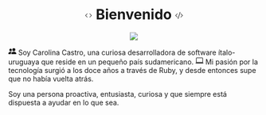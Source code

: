 <div id="header" align="center">
    <h1 class="mx-auto"><svg xmlns="http://www.w3.org/2000/svg" width="16" height="16" fill="currentColor" class="bi bi-code" viewBox="0 0 16 16">
        <path d="M5.854 4.854a.5.5 0 1 0-.708-.708l-3.5 3.5a.5.5 0 0 0 0 .708l3.5 3.5a.5.5 0 0 0 .708-.708L2.707 8l3.147-3.146zm4.292 0a.5.5 0 0 1 .708-.708l3.5 3.5a.5.5 0 0 1 0 .708l-3.5 3.5a.5.5 0 0 1-.708-.708L13.293 8l-3.147-3.146z"/>
      </svg> Bienvenido <svg xmlns="http://www.w3.org/2000/svg" width="16" height="16" fill="currentColor" class="bi bi-code-slash" viewBox="0 0 16 16">
        <path d="M10.478 1.647a.5.5 0 1 0-.956-.294l-4 13a.5.5 0 0 0 .956.294l4-13zM4.854 4.146a.5.5 0 0 1 0 .708L1.707 8l3.147 3.146a.5.5 0 0 1-.708.708l-3.5-3.5a.5.5 0 0 1 0-.708l3.5-3.5a.5.5 0 0 1 .708 0zm6.292 0a.5.5 0 0 0 0 .708L14.293 8l-3.147 3.146a.5.5 0 0 0 .708.708l3.5-3.5a.5.5 0 0 0 0-.708l-3.5-3.5a.5.5 0 0 0-.708 0z"/>
      </svg></h1>
    <img src="https://media.giphy.com/media/2IudUHdI075HL02Pkk/giphy.gif">
</div>
<p><svg xmlns="http://www.w3.org/2000/svg" width="16" height="16" fill="currentColor" class="bi bi-people-fill" viewBox="0 0 16 16">
    <path d="M7 14s-1 0-1-1 1-4 5-4 5 3 5 4-1 1-1 1H7Zm4-6a3 3 0 1 0 0-6 3 3 0 0 0 0 6Zm-5.784 6A2.238 2.238 0 0 1 5 13c0-1.355.68-2.75 1.936-3.72A6.325 6.325 0 0 0 5 9c-4 0-5 3-5 4s1 1 1 1h4.216ZM4.5 8a2.5 2.5 0 1 0 0-5 2.5 2.5 0 0 0 0 5Z"/>
  </svg> Soy Carolina Castro, una curiosa desarrolladora de software ítalo-uruguaya que reside en un pequeño país sudamericano. <svg xmlns="http://www.w3.org/2000/svg" width="16" height="16" fill="currentColor" class="bi bi-laptop" viewBox="0 0 16 16">
    <path d="M13.5 3a.5.5 0 0 1 .5.5V11H2V3.5a.5.5 0 0 1 .5-.5h11zm-11-1A1.5 1.5 0 0 0 1 3.5V12h14V3.5A1.5 1.5 0 0 0 13.5 2h-11zM0 12.5h16a1.5 1.5 0 0 1-1.5 1.5h-13A1.5 1.5 0 0 1 0 12.5z"/>
  </svg> Mi pasión por la tecnología surgió a los doce años a través de Ruby, y desde entonces supe que no había vuelta atrás.</p>
<p>Soy una persona proactiva, entusiasta, curiosa y que siempre está dispuesta a ayudar en lo que sea. </p>
